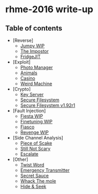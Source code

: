 # rhme-2016 write-up

## Table of contents
 * [Reverse]
   * [Jumpy WIP](Jumpy.md)
   * [The Impostor](TheImpostor.md)
   * [FridgeJIT](FridgeJIT.md)
 * [Exploit]
   * [Photo Manager](PhotoManager.md)
   * [Animals](Animals.md)
   * [Casino](Casino.md)
   * [Weird Machine](WeirdMachine.md)
 * [Crypto]
   * [Key Server](KeyServer.md)
   * [Secure Filesystem](SecureFilesystem.md)
   * [Secure Filesystem v1.92r1](SecureFilesystemV1_92r1.md)
 * [Fault Injection]
   * [Fiesta WIP](Fiesta.md)
   * [Finetuning WIP](Finetuning.md)
   * [Fiasco](Fiasco.md)
   * [Revenge WIP](Revenge.md)
 * [Side Channel Analysis]
   * [Piece of Scake](PieceofSCAke.md)
   * [Still Not Scary](StillNotScary.md)
   * [Escalate](Escalate.md)
 * [Other]
   * [Twist Word](Twistword.md)
   * [Emergency Transmitter](EmergencyTransmitter.md)
   * [Secret Sauce](SecretSauce.md)
   * [Whack The mole](WhackTheMole.md)
   * [Hide & Seek](HideAndSeek.md)
